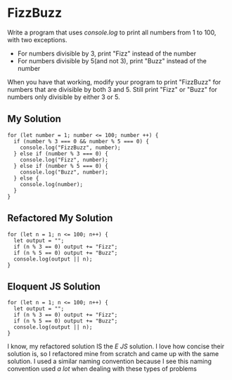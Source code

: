 # FizzBuzz

Write a program that uses *console.log* to print all numbers from 1 to 100, with two exceptions.
- For numbers divisible by 3, print "Fizz" instead of the number
- For numbers divisible by 5(and not 3), print "Buzz" instead of the number

When you have that working, modify your program to print "FizzBuzz" for numbers that are divisible by both 3 and 5. Still print "Fizz" or "Buzz" for numbers only divisible by either 3 or 5.

## My Solution
```
for (let number = 1; number <= 100; number ++) {
  if (number % 3 === 0 && number % 5 === 0) {
    console.log("FizzBuzz", number);
  } else if (number % 3 === 0) {
    console.log("Fizz", number);
  } else if (number % 5 === 0) {
    console.log("Buzz", number);
  } else {
    console.log(number);
  }
}
```

## Refactored My Solution
```
for (let n = 1; n <= 100; n++) {
  let output = "";
  if (n % 3 == 0) output += "Fizz";
  if (n % 5 == 0) output += "Buzz";
  console.log(output || n);
}
```

## Eloquent JS Solution
```
for (let n = 1; n <= 100; n++) {
  let output = "";
  if (n % 3 == 0) output += "Fizz";
  if (n % 5 == 0) output += "Buzz";
  console.log(output || n);
}
```

I know, my refactored solution IS the *E JS* solution. I love how concise their solution is, so I refactored mine from scratch and came up with the same solution. I used a similar naming convention because I see this naming convention used *a lot* when dealing with these types of problems